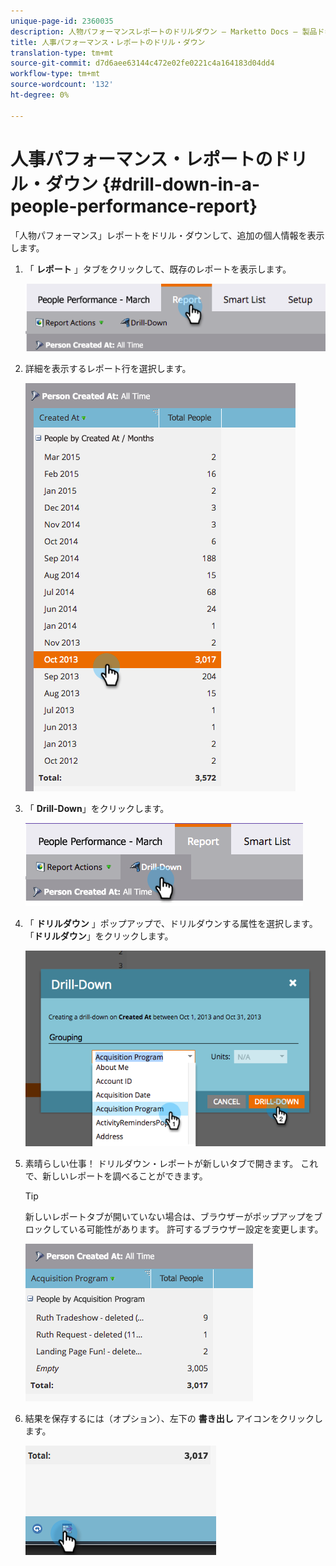 ```yaml
---
unique-page-id: 2360035
description: 人物パフォーマンスレポートのドリルダウン — Marketto Docs — 製品ドキュメント
title: 人事パフォーマンス・レポートのドリル・ダウン
translation-type: tm+mt
source-git-commit: d7d6aee63144c472e02fe0221c4a164183d04dd4
workflow-type: tm+mt
source-wordcount: '132'
ht-degree: 0%

---
```



# 人事パフォーマンス・レポートのドリル・ダウン {#drill-down-in-a-people-performance-report}

「人物パフォーマンス」レポートをドリル・ダウンして、追加の個人情報を表示します。

1. 「 **レポート** 」タブをクリックして、既存のレポートを表示します。

   ![](assets/one.png)

1. 詳細を表示するレポート行を選択します。

   ![](assets/two.png)

1. 「 **Drill-Down**」をクリックします。

   ![](assets/three.png)

1. 「 **ドリルダウン** 」ポップアップで、ドリルダウンする属性を選択します。 「**ドリルダウン**」をクリックします。

   ![](assets/four.png)

1. 素晴らしい仕事！ ドリルダウン・レポートが新しいタブで開きます。 これで、新しいレポートを調べることができます。

   >[!TIP]
   >
   >新しいレポートタブが開いていない場合は、ブラウザーがポップアップをブロックしている可能性があります。 許可するブラウザー設定を変更します。

   ![](assets/five.png)

1. 結果を保存するには（オプション）、左下の **書き出し** アイコンをクリックします。

   ![](assets/six.png)

